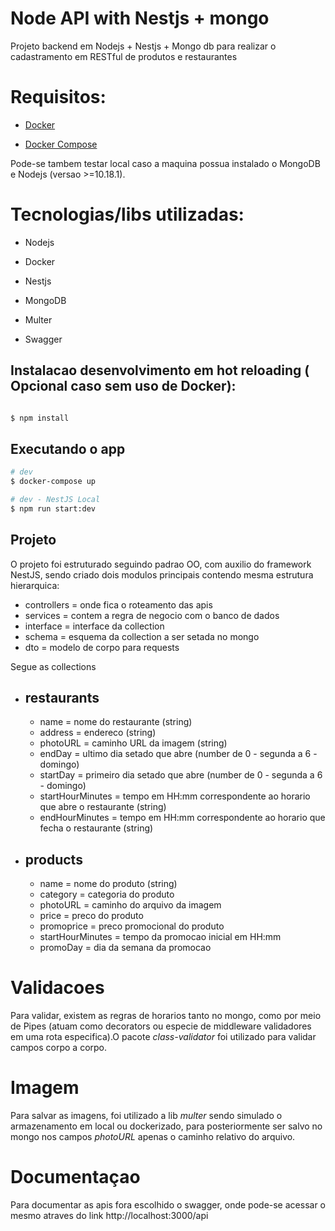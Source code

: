 # Node API with Nestjs + mongo 


Projeto backend em Nodejs + Nestjs + Mongo db para realizar o cadastramento em RESTful de produtos e restaurantes

# Requisitos:

* [Docker](https://www.docker.com/get-started)

* [Docker Compose](https://docs.docker.com/compose/install/)

Pode-se tambem testar local caso a maquina possua instalado o MongoDB e Nodejs (versao >=10.18.1).

# Tecnologias/libs utilizadas:

* Nodejs

* Docker

* Nestjs

* MongoDB

* Multer

* Swagger

## Instalacao desenvolvimento em hot reloading ( Opcional caso sem uso de Docker):
```bash

$ npm install


```

## Executando o app

```bash
# dev
$ docker-compose up

# dev - NestJS Local
$ npm run start:dev

```


## Projeto

O projeto foi estruturado seguindo padrao OO, com auxilio do framework NestJS, sendo criado dois modulos principais contendo mesma estrutura hierarquica:
- controllers = onde fica o roteamento das apis
- services = contem a regra de negocio com o banco de dados
- interface = interface da collection
- schema = esquema da collection a ser setada no mongo
- dto = modelo de corpo para requests

Segue as collections
- ## restaurants
    - name = nome do restaurante (string)
    - address = endereco (string)
    - photoURL = caminho URL da imagem (string)
    - endDay = ultimo dia setado que abre (number de 0 - segunda a 6 - domingo)
    - startDay = primeiro dia setado que abre (number de 0 - segunda a 6 - domingo)
    - startHourMinutes = tempo em HH:mm correspondente ao horario que abre o restaurante (string)
    - endHourMinutes = tempo em HH:mm correspondente ao horario que fecha o restaurante (string)

- ## products
  - name = nome do produto (string)
  - category = categoria do produto
  - photoURL = caminho do arquivo da imagem
  - price = preco do produto
  - promoprice = preco promocional do produto
  - startHourMinutes = tempo da promocao inicial em HH:mm
  - promoDay = dia da semana da promocao
  

# Validacoes

Para validar, existem as regras de horarios tanto no mongo, como por meio de Pipes (atuam como decorators ou especie de middleware validadores em uma rota especifica).O pacote *class-validator* foi utilizado para validar campos corpo a corpo.

# Imagem

Para salvar as imagens, foi utilizado a lib *multer* sendo simulado o armazenamento em local ou dockerizado, para posteriormente ser salvo no mongo nos campos *photoURL* apenas o caminho relativo do arquivo.


# Documentaçao

Para documentar as apis fora escolhido o swagger, onde pode-se acessar o mesmo atraves do link http://localhost:3000/api
